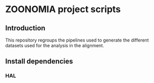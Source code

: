 # ZOONOMIA project scripts 

## Introduction

This repository regroups the pipelines used to generate the different datasets used for the analysis in the alignment.



## Install dependencies


### HAL
